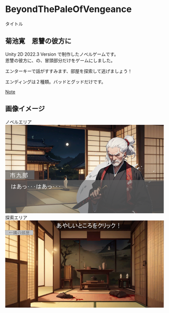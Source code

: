 # BeyondThePaleOfVengeance
 タイトル
 
## 菊池寛　恩讐の彼方に　
Unity 2D 2022.3 Version で制作したノベルゲームです。  
恩讐の彼方に、の、冒頭部分だけをゲームにしました。

エンターキーで話がすすみます、部屋を探索して逃げましょう！

エンディングは２種類。バッドとグッドだけです。

[Note](https://note.com/gentle_dietes302/n/n55bc7b3eef6b)




## 画像イメージ
ノベルエリア
![画面画像](doc/messageArea.png)
探索エリア
![画面画像](doc/tamsaku.png)
